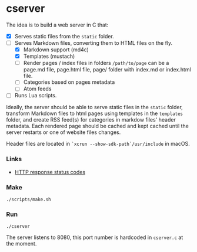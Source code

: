 # cserver

The idea is to build a web server in C that:

- [x] Serves static files from the `static` folder.
- [ ] Serves Markdown files, converting them to HTML files on the fly.
	- [x] Markdown support (md4c)
	- [x] Templates (mustach)
	- [ ] Render pages / index files in folders
	      `/path/to/page`  can be a page.md file, page.html file, page/ folder with index.md or index.html file.
	- [ ] Categories based on pages metadata
	- [ ] Atom feeds
- [ ] Runs Lua scripts.

Ideally, the server should be able to serve static files in the `static` folder, transform Markdown files to html pages using templates in the `templates` folder, and create RSS feed(s) for categories in markdow files' header metadata. Each rendered page should be cached and kept cached until the server restarts or one of website files changes.

Header files are located in `` `xcrun --show-sdk-path`/usr/include `` in macOS.

### Links

- [HTTP response status codes](https://developer.mozilla.org/en-US/docs/Web/HTTP/Status)

### Make

```
./scripts/make.sh
```

### Run

```
./cserver
```

The server listens to 8080, this port number is hardcoded in `cserver.c` at the moment.
